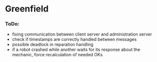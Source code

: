 # Greenfield

### ToDo:
- fixing communication between client server and administration server
- check if timestamps are correctly handled between messages
- possible deadlock in reparation handling
- if a robot crashed while another waits for its response about the mechanic, force recalculation of needed OKs


